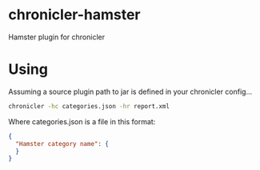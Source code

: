 # chronicler-hamster
Hamster plugin for chronicler

# Using

Assuming a source plugin path to jar is defined in your chronicler config...

```bash
chronicler -hc categories.json -hr report.xml
```

Where categories.json is a file in this format:

```json
{
  "Hamster category name": {
  }
}
